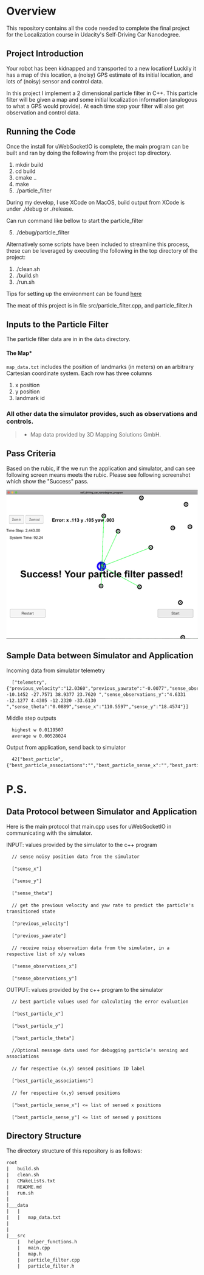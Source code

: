 # Overview
This repository contains all the code needed to complete the final project for the Localization course in Udacity's Self-Driving Car Nanodegree.

## Project Introduction
Your robot has been kidnapped and transported to a new location! Luckily it has a map of this location, a (noisy) GPS estimate of its initial location, and lots of (noisy) sensor and control data.

In this project I implement a 2 dimensional particle filter in C++. This particle filter will be given a map and some initial localization information (analogous to what a GPS would provide). At each time step your filter will also get observation and control data.

[image1]: ./imgs/screenshot.png "screenshot"

## Running the Code

Once the install for uWebSocketIO is complete, the main program can be built and ran by doing the following from the project top directory.

1. mkdir build
2. cd build
3. cmake ..
4. make
5. ./particle_filter

During my develop, I use XCode on MacOS, build output from XCode is under ./debug or ./release.

Can run command like bellow to start the particle_filter

5. ./debug/particle_filter


Alternatively some scripts have been included to streamline this process, these can be leveraged by executing the following in the top directory of the project:

1. ./clean.sh
2. ./build.sh
3. ./run.sh

Tips for setting up the environment can be found [here](https://classroom.udacity.com/nanodegrees/nd013/parts/40f38239-66b6-46ec-ae68-03afd8a601c8/modules/0949fca6-b379-42af-a919-ee50aa304e6a/lessons/f758c44c-5e40-4e01-93b5-1a82aa4e044f/concepts/23d376c7-0195-4276-bdf0-e02f1f3c665d)

The meat of this project is in file  src/particle_filter.cpp, and particle_filter.h


## Inputs to the Particle Filter
The particle filter data are in in the `data` directory.

#### The Map*
`map_data.txt` includes the position of landmarks (in meters) on an arbitrary Cartesian coordinate system. Each row has three columns
1. x position
2. y position
3. landmark id

### All other data the simulator provides, such as observations and controls.

> * Map data provided by 3D Mapping Solutions GmbH.

## Pass Criteria

Based on the rubic, if the we run the application and simulator, and can see following screen means meets the rubic.  Please see following screenshot which show the "Success" pass.

![Pass Criteria][image1]


## Sample Data between Simulator and Application

  Incoming data from simulator telemetry

      ["telemetry",{"previous_velocity":"12.0360","previous_yawrate":"-0.0077","sense_observations_x":"13.7097 -10.1452 -27.7571 38.9377 23.7620 ","sense_observations_y":"4.6331 -12.1277 4.4305 -12.2320 -33.6130 ","sense_theta":"0.0889","sense_x":"110.5597","sense_y":"18.4574"}]

  Middle step outputs
  
      highest w 0.0119507
      average w 0.00528024

Output from application, send back to simulator

      42["best_particle",{"best_particle_associations":"","best_particle_sense_x":"","best_particle_sense_y":"","best_particle_theta":0.144708547691593,"best_particle_x":46.3871959955385,"best_particle_y":12.7109229708847}]


# P.S.

## Data Protocol between Simulator and Application

Here is the main protocol that main.cpp uses for uWebSocketIO in communicating with the simulator.

  INPUT: values provided by the simulator to the c++ program

      // sense noisy position data from the simulator

      ["sense_x"]

      ["sense_y"]

      ["sense_theta"]

      // get the previous velocity and yaw rate to predict the particle's transitioned state

      ["previous_velocity"]

      ["previous_yawrate"]

      // receive noisy observation data from the simulator, in a respective list of x/y values

      ["sense_observations_x"]

      ["sense_observations_y"]


  OUTPUT: values provided by the c++ program to the simulator

      // best particle values used for calculating the error evaluation

      ["best_particle_x"]

      ["best_particle_y"]

      ["best_particle_theta"]

      //Optional message data used for debugging particle's sensing and associations

      // for respective (x,y) sensed positions ID label

      ["best_particle_associations"]

      // for respective (x,y) sensed positions

      ["best_particle_sense_x"] <= list of sensed x positions

      ["best_particle_sense_y"] <= list of sensed y positions


## Directory Structure
The directory structure of this repository is as follows:

```
root
|   build.sh
|   clean.sh
|   CMakeLists.txt
|   README.md
|   run.sh
|
|___data
|   |   
|   |   map_data.txt
|   
|   
|___src
    |   helper_functions.h
    |   main.cpp
    |   map.h
    |   particle_filter.cpp
    |   particle_filter.h
```
